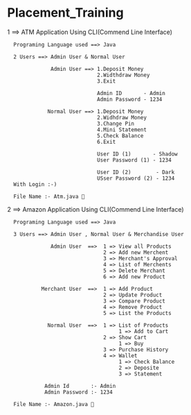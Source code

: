 # Placement_Training


1 ==> ATM Application Using CLI(Commend Line Interface)
      
      Programing Language used ==> Java
      
      2 Users ==> Admin User & Normal User
                  
                  Admin User ==> 1.Deposit Money
                                 2.Widthdraw Money
                                 3.Exit
                                 
                                 Admin ID       - Admin
                                 Admin Password - 1234
                                 
                 Normal User ==> 1.Deposit Money
                                 2.Widhdraw Money
                                 3.Change Pin
                                 4.Mini Statement
                                 5.Check Balance
                                 6.Exit
                                 
                                 User ID (1)       - Shadow
                                 User Password (1) - 1234
                                 
                                 User ID (2)        - Dark
                                 USser Password (2) - 1234
      With Login :-)
      
      File Name :- Atm.java 🦖

2 ==> Amazon Application Using CLI(Commend Line Interface)
      
      Programing Language used ==> Java
      
      3 Users ==> Admin User , Normal User & Merchandise User
      
                  Admin User  ==>  1 => View all Products
                                   2 => Add new Merchent
                                   3 => Merchant's Approval
                                   4 => List of Merchents
                                   5 => Delete Merchant
                                   6 => Add new Product
                                   
               Merchant User  ==>  1 => Add Product
                                   2 => Update Product
                                   3 => Compare Product
                                   4 => Remove Product
                                   5 => List the Products
                                   
                 Normal User  ==>  1 => List of Products
                                        1 => Add to Cart
                                   2 => Show Cart 
                                        1 => Buy 
                                   3 => Purchase History 
                                   4 => Wallet
                                        1 => Check Balance 
                                        2 => Deposite 
                                        3 => Statement
                                        
                Admin Id       :- Admin
                Admin Password :- 1234
                
      File Name :- Amazon.java 🦖
